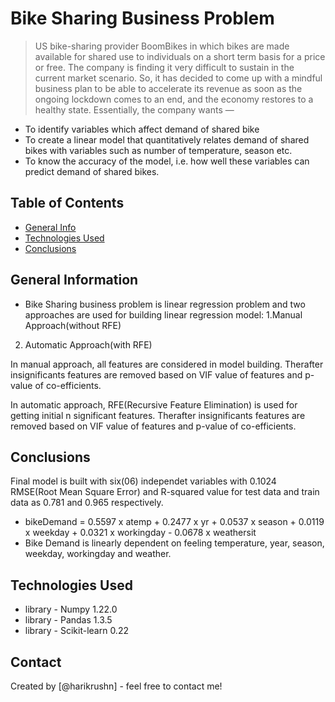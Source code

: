 # Bike Sharing Business Problem
> US bike-sharing provider BoomBikes in which bikes are made available for shared use to individuals on a short term basis for a price or free. The company is finding it very difficult to sustain in the current market scenario. So, it has decided to come up with a mindful business plan to be able to accelerate its revenue as soon as the ongoing lockdown comes to an end, and the economy restores to a healthy state.
Essentially, the company wants —
- To identify variables which affect demand of shared bike
- To create a linear model that quantitatively relates demand of shared bikes with variables such as number of temperature, season etc.
- To know the accuracy of the model, i.e. how well these variables can predict demand of shared bikes.


## Table of Contents
* [General Info](#general-information)
* [Technologies Used](#technologies-used)
* [Conclusions](#conclusions)


## General Information
- Bike Sharing business problem is linear regression problem and two approaches are used for building linear regression model:
1.Manual Approach(without RFE)
2. Automatic Approach(with RFE)

In manual approach, all features are considered in model building. Therafter insignificants features are removed based on VIF value of features and p-value of co-efficients.

In automatic approach, RFE(Recursive Feature Elimination) is used for getting initial n significant features. Therafter insignificants features are removed based on VIF value of features and p-value of co-efficients.


## Conclusions
Final model is built with six(06) independet variables with 0.1024 RMSE(Root Mean Square Error) and R-squared value for test data and train data as 0.781 and 0.965 respectively.

- bikeDemand = 0.5597  x atemp + 0.2477  x  yr + 0.0537 x season + 0.0119 x weekday + 0.0321 x workingday - 0.0678 x weathersit
- Bike Demand is linearly dependent on feeling temperature, year, season, weekday, workingday and weather.


## Technologies Used
- library - Numpy 1.22.0
- library - Pandas 1.3.5
- library - Scikit-learn 0.22


## Contact
Created by [@harikrushn] - feel free to contact me!


